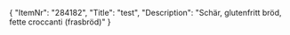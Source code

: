 {
  "ItemNr": "284182",
  "Title": "test",
  "Description": "Schär, glutenfritt bröd, fette croccanti (frasbröd)"
}